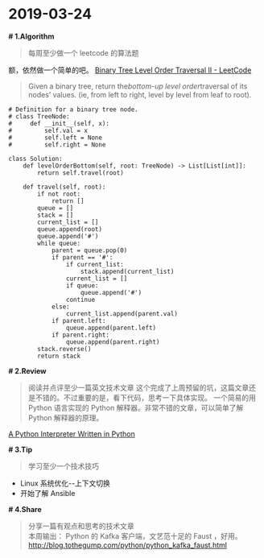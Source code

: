 # 2019-03-24
**# 1.Algorithm**
> 每周至少做一个 leetcode 的算法题  

额，依然做一个简单的吧。
[Binary Tree Level Order Traversal II - LeetCode](https://leetcode.com/problems/binary-tree-level-order-traversal-ii/)
> Given a binary tree, return the*bottom-up level order*traversal of its nodes’ values. (ie, from left to right, level by level from leaf to root).

```
# Definition for a binary tree node.
# class TreeNode:
#     def __init__(self, x):
#         self.val = x
#         self.left = None
#         self.right = None

class Solution:
    def levelOrderBottom(self, root: TreeNode) -> List[List[int]]:
        return self.travel(root)

    def travel(self, root):
        if not root:
            return []
        queue = []
        stack = []
        current_list = []
        queue.append(root)
        queue.append('#')
        while queue:
            parent = queue.pop(0)
            if parent == '#':
                if current_list:
                    stack.append(current_list)
                current_list = []
                if queue:
                    queue.append('#')
                continue
            else:
                current_list.append(parent.val)
            if parent.left:
                queue.append(parent.left)
            if parent.right:
                queue.append(parent.right)
        stack.reverse()
        return stack
```


**# 2.Review**
> 阅读并点评至少一篇英文技术文章 
这个完成了上周预留的坑，这篇文章还是不错的。不过重要的是，看下代码，思考一下具体实现。
一个简易的用 Python 语言实现的 Python 解释器。非常不错的文章，可以简单了解 Python 解释器的原理。

[A Python Interpreter Written in Python](http://aosabook.org/en/500L/a-python-interpreter-written-in-python.html)

**# 3.Tip**
> 学习至少一个技术技巧  
* Linux 系统优化--上下文切换
* 开始了解 Ansible

**# 4.Share**
> 分享一篇有观点和思考的技术文章  
本周输出：
Python 的 Kafka 客户端，文艺范十足的 Faust ，好用。
http://blog.tothegump.com/python/python_kafka_faust.html
